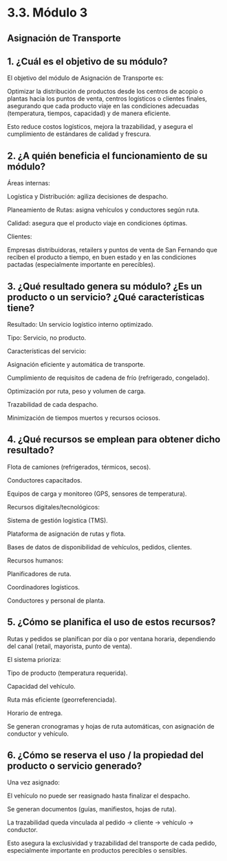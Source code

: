 # 3.3. Módulo 3

## Asignación de Transporte

## 1. ¿Cuál es el objetivo de su módulo?

El objetivo del módulo de Asignación de Transporte es:

Optimizar la distribución de productos desde los centros de acopio o plantas hacia los puntos de venta, centros logísticos o clientes finales, asegurando que cada producto viaje en las condiciones adecuadas (temperatura, tiempos, capacidad) y de manera eficiente.

Esto reduce costos logísticos, mejora la trazabilidad, y asegura el cumplimiento de estándares de calidad y frescura.

## 2. ¿A quién beneficia el funcionamiento de su módulo?

Áreas internas:

Logística y Distribución: agiliza decisiones de despacho.

Planeamiento de Rutas: asigna vehículos y conductores según ruta.

Calidad: asegura que el producto viaje en condiciones óptimas.

Clientes:

Empresas distribuidoras, retailers y puntos de venta de San Fernando que reciben el producto a tiempo, en buen estado y en las condiciones pactadas (especialmente importante en perecibles).


## 3. ¿Qué resultado genera su módulo? ¿Es un producto o un servicio? ¿Qué características tiene?

Resultado: Un servicio logístico interno optimizado.

Tipo: Servicio, no producto.

Características del servicio:

Asignación eficiente y automática de transporte.

Cumplimiento de requisitos de cadena de frío (refrigerado, congelado).

Optimización por ruta, peso y volumen de carga.

Trazabilidad de cada despacho.

Minimización de tiempos muertos y recursos ociosos.

## 4. ¿Qué recursos se emplean para obtener dicho resultado?

Flota de camiones (refrigerados, térmicos, secos).

Conductores capacitados.

Equipos de carga y monitoreo (GPS, sensores de temperatura).

Recursos digitales/tecnológicos:

Sistema de gestión logística (TMS).

Plataforma de asignación de rutas y flota.

Bases de datos de disponibilidad de vehículos, pedidos, clientes.

Recursos humanos:

Planificadores de ruta.

Coordinadores logísticos.

Conductores y personal de planta.

## 5. ¿Cómo se planifica el uso de estos recursos?

Rutas y pedidos se planifican por día o por ventana horaria, dependiendo del canal (retail, mayorista, punto de venta).

El sistema prioriza:

Tipo de producto (temperatura requerida).

Capacidad del vehículo.

Ruta más eficiente (georreferenciada).

Horario de entrega.

Se generan cronogramas y hojas de ruta automáticas, con asignación de conductor y vehículo.

## 6. ¿Cómo se reserva el uso / la propiedad del producto o servicio generado?
Una vez asignado:

El vehículo no puede ser reasignado hasta finalizar el despacho.

Se generan documentos (guías, manifiestos, hojas de ruta).

La trazabilidad queda vinculada al pedido → cliente → vehículo → conductor.

Esto asegura la exclusividad y trazabilidad del transporte de cada pedido, especialmente importante en productos perecibles o sensibles.